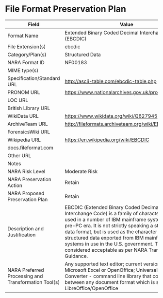 # File Format Preservation Plan
  | Field | Value |
  | ----------- | ----------- |
  | Format Name | Extended Binary Coded Decimal Interchange Code (EBCDIC) | 
| File Extension(s) | ebcdic | 
| Category/Plan(s) | Structured Data | 
| NARA Format ID | NF00183 | 
| MIME type(s) |  | 
| Specification/Standard URL | <http://ascii-table.com/ebcdic-table.php> | 
| PRONOM URL | <https://www.nationalarchives.gov.uk/pronom/fmt/159> | 
| LOC URL |  | 
| British Library URL |  | 
| WikiData URL | <https://www.wikidata.org/wiki/Q627945> | 
| ArchiveTeam URL | <http://fileformats.archiveteam.org/wiki/EBCDIC> | 
| ForensicsWiki URL |  | 
| Wikipedia URL | <https://en.wikipedia.org/wiki/EBCDIC> | 
| docs.fileformat.com |  | 
| Other URL |  | 
| Notes |  | 
| NARA Risk Level | Moderate Risk | 
| NARA Preservation Action | Retain | 
| NARA Proposed Preservation Plan | Retain | 
| Description and Justification | EBCDIC (Extended Binary Coded Decimal Interchange Code) is a family of character encodings used in a number of IBM mainframe systems in the pre-PC era. It is not strictly speaking a structured data format, but is used as the character encoding for structured data exported from IBM mainframe systems in use in the U.S. government. The format is considered acceptable as per NARA Transfer Guidance. | 
| NARA Preferred Processing and Transformation Tool(s) | Any supported text editor; current versions of Microsoft Excel or OpenOffice; Universal Office Converter - command line library that converts between any document format which is supported by LibreOffice/OpenOffice | 
